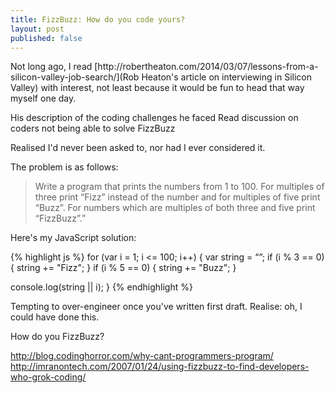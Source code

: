 ```yaml
---
title: FizzBuzz: How do you code yours?
layout: post
published: false
---
```


<p class="lead">Not long ago, I read [http://robertheaton.com/2014/03/07/lessons-from-a-silicon-valley-job-search/](Rob Heaton's article on interviewing in Silicon Valley) with interest, not least because it would be fun to head that way myself one day.</p>


His description of the coding challenges he faced
Read discussion on coders not being able to solve FizzBuzz

Realised I'd never been asked to, nor had I ever considered it.

The problem is as follows:

> Write a program that prints the numbers from 1 to 100. For multiples of three print “Fizz” instead of the number and for multiples of five print “Buzz”. For numbers which are multiples of both three and five print “FizzBuzz”.”

Here's my JavaScript solution:

{% highlight js %}
for (var i = 1; i <= 100; i++) {
  var string = “”;
  if (i % 3 == 0) {
    string += "Fizz";
  }
  if (i % 5 == 0) {
    string += "Buzz";
  }

  console.log(string || i);
}
{% endhighlight %}

Tempting to over-engineer once you've written first draft. Realise: oh, I could have done this.

How do you FizzBuzz?

http://blog.codinghorror.com/why-cant-programmers-program/
http://imranontech.com/2007/01/24/using-fizzbuzz-to-find-developers-who-grok-coding/
